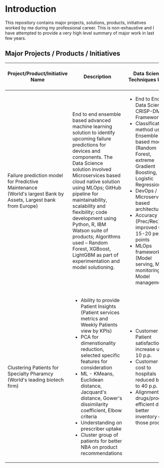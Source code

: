 # Introduction
This repository contains major projects, solutions, products, initiatives worked by me during my professional career. This is non-exhaustive and I have attempted to provide a very high level summary of major work in last few years.

## Major Projects / Products / Initiatives 

Project/Product/Initiative Name | Description  | Data Science Techniques Used | Business Outcomes, Impact and Value
--------------------------------|--------------|------------------------------|------------------------------------
Failure prediction model for Predictive Maintenance <br> (World's largest Bank by Assets, Largest bank from Europe) | End to end ensemble based advanced machine learning solution to identify upcoming failure predictions for devices and components. The Data Science solution involved Microservices based cloud native solution using MLOps; GitHub pipeline for maintainability, scalability and flexibility; code development using Python, R, IBM Watson suite of products; Algorithms used – Random Forest, XGBoost, LightGBM as part of experimentation and model solutioning. | <ul> <li> End to End Data Science CRISP-DM Framework <li> Classification method using Ensemble based models (Random Forest, extreme Gradient Boosting, Logistic Regression) <li> DevOps / Microservices based architecture <li> Accuracy (Prec/Rec) improved upto 15-20 percent points <li> MLOps framework (Model serving, Model monitoring and Model management) </ul> | <ul> <li> Public Client Reference <li> Availability up by upto 2-3 p.p <li> Prediction of failures up to 50% for future period <li> Predictions at device and component level </ul>
Clustering Patients for Specialty Pharamcy <br> (World's leading biotech firm) | <ul> <li> Ability to provide Patient Insights (Patient services metrics and Weekly Patients view by KPIs) <li> PCA for dimenstionality reduction, selected specific features for consideration <li> ML - KMeans, Euclidean distance, Jacquard's distance, Gower's dissimilarity coefficient, Elbow criteria <li> Understanding on prescriber uptake <li> Cluster group of patients for better NBA on product recommendations </ul> | <ul> <li> Customer / Patient satisfaction increase up to 10 p.p. <li> Customer visit cost to hospitals reduced by up to 40 p.p. <li> Alignment of drugs/products efficient due to better inventory of those products </ul>
